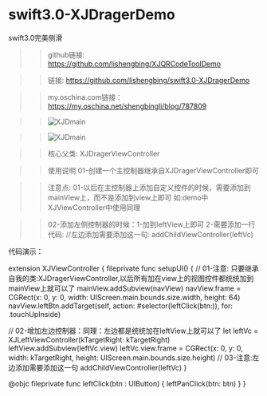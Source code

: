 # swift3.0-XJDragerDemo
swift3.0完美侧滑

>> github链接:
>> https://github.com/lishengbing/XJQRCodeToolDemo

>> 链接:
>> https://github.com/lishengbing/swift3.0-XJDragerDemo


>> my.oschina.com链接：
>> https://my.oschina.net/shengbingli/blog/787809


>>![XJDmain](https://github.com/lishengbing/swift3.0-XJDragerDemo/blob/master/swift3.0-%E4%BE%A7%E6%BB%91%E5%AE%8C%E7%BE%8E/swift3.0-%E4%BE%A7%E6%BB%91%E5%AE%8C%E7%BE%8E/a1.gif)

>>![XJDmain](https://github.com/lishengbing/swift3.0-XJDragerDemo/blob/master/swift3.0-%E4%BE%A7%E6%BB%91%E5%AE%8C%E7%BE%8E/swift3.0-%E4%BE%A7%E6%BB%91%E5%AE%8C%E7%BE%8E/a2.gif)
             


>>核心父类:
>>XJDragerViewController
             
>>使用说明
>>01-创建一个主控制器继承自XJDragerViewController即可

>>注意点:
>>01-以后在主控制器上添加自定义控件的时候，需要添加到mainView上，而不是添加到view上即可
>>如:demo中XJViewController中使用同理

>>02-添加左侧控制器的时候：1-加到leftView上即可 2-需要添加一行代码:
//左边添加需要添加这一句: addChildViewController(leftVc)


 代码演示：

extension XJViewController {
fileprivate func setupUI() {
// 01-注意: 只要继承自我的类:XJDragerViewController,以后所有加在view上的视图控件都统统加到mainView上就可以了
mainView.addSubview(navView)
navView.frame = CGRect(x: 0, y: 0, width: UIScreen.main.bounds.size.width, height: 64)
navView.leftBtn.addTarget(self, action: #selector(leftClick(btn:)), for: .touchUpInside)


// 02-增加左边控制器：同理：左边都是统统加在leftView上就可以了
let leftVc = XJLeftViewController(kTargetRight: kTargetRight)
leftView.addSubview(leftVc.view)
leftVc.view.frame = CGRect(x: 0, y: 0, width:  kTargetRight, height: UIScreen.main.bounds.size.height)
// 03-注意:左边添加需要添加这一句
addChildViewController(leftVc)
}

@objc fileprivate func leftClick(btn : UIButton) {
leftPanClick(btn: btn)
}
}


